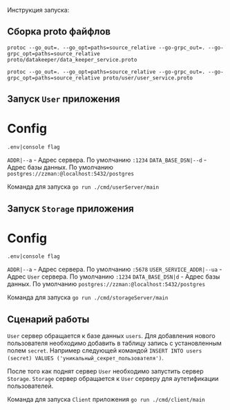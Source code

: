 Инструкция запуска:

## Сборка proto файфлов

`protoc --go_out=. --go_opt=paths=source_relative --go-grpc_out=. --go-grpc_opt=paths=source_relative proto/datakeeper/data_keeper_service.proto`

`protoc --go_out=. --go_opt=paths=source_relative --go-grpc_out=. --go-grpc_opt=paths=source_relative proto/user/user_service.proto`

## Запуск `User` приложения

# Config

`.env|console flag`

`ADDR|--a` - Адрес сервера. По умолчанию `:1234`
`DATA_BASE_DSN|--d` - Адрес базы данных. По умолчанию `postgres://zzman:@localhost:5432/postgres`

Команда для запуска `go run ./cmd/userServer/main`

## Запуск `Storage` приложения

# Config

`.env|console flag`

`ADDR|--a` - Адрес сервера. По умолчанию `:5678`
`USER_SERVICE_ADDR|--ua` - Адрес `User` сервера. По умолчанию `:1234`
`DATA_BASE_DSN|d` - Адрес базы данных. По умолчанию `postgres://zzman:@localhost:5432/postgres`

Команда для запуска `go run ./cmd/storageServer/main`

## Сценарий работы

`User` сервер обращается к базе данных `users`.
Для добавления нового пользователя необходимо добавить в таблицу запись с установленным полем `secret`.
Например следующей командой `INSERT INTO users (secret) VALUES ('уникальный_секрет_пользователя')`.

После того как поднят сервер `User` необходимо запустить сервер `Storage`.
`Storage` сервер обращается к `User` серверу для аутетификации пользователей.

Команда для запуска `Client` приложения `go run ./cmd/client/main`
